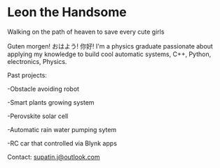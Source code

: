 # Leon the Handsome
Walking on the path of heaven to save every cute girls

Guten morgen! おはよう! 你好! I'm a physics graduate passionate about applying my knowledge to build cool automatic systems, C++, Python, electronics, Physics.

Past projects:

-Obstacle avoiding robot

-Smart plants growing system 

-Perovskite solar cell

-Automatic rain water pumping sytem

-RC car that controlled via Blynk apps

Contact: supatin.j@outlook.com
